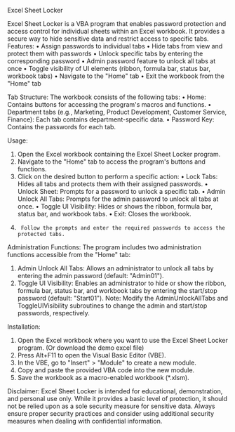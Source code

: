 Excel Sheet Locker

Excel Sheet Locker is a VBA program that enables password protection and access control for individual sheets within an Excel workbook. It provides a secure way to hide sensitive data and restrict access to specific tabs.
Features:
•	Assign passwords to individual tabs
•	Hide tabs from view and protect them with passwords
•	Unlock specific tabs by entering the corresponding password
•	Admin password feature to unlock all tabs at once
•	Toggle visibility of UI elements (ribbon, formula bar, status bar, workbook tabs)
•	Navigate to the "Home" tab
•	Exit the workbook from the "Home" tab

Tab Structure:
The workbook consists of the following tabs:
•	Home: Contains buttons for accessing the program's macros and functions.
•	Department tabs (e.g., Marketing, Product Development, Customer Service, Finance): Each tab contains department-specific data.
•	Password Key: Contains the passwords for each tab.

Usage:
1.	Open the Excel workbook containing the Excel Sheet Locker program.
2.	Navigate to the "Home" tab to access the program's buttons and functions.
3.	Click on the desired button to perform a specific action:
•	        Lock Tabs: Hides all tabs and protects them with their assigned passwords.
•	        Unlock Sheet: Prompts for a password to unlock a specific tab.
•	        Admin Unlock All Tabs: Prompts for the admin password to unlock all tabs at once.
•	        Toggle UI Visibility: Hides or shows the ribbon, formula bar, status bar, and workbook tabs.
•	        Exit: Closes the workbook.
5.      Follow the prompts and enter the required passwords to access the protected tabs.
   
Administration Functions:
The program includes two administration functions accessible from the "Home" tab:
1.	Admin Unlock All Tabs: Allows an administrator to unlock all tabs by entering the admin password (default: "Admin01").
2.	Toggle UI Visibility: Enables an administrator to hide or show the ribbon, formula bar, status bar, and workbook tabs by entering the start/stop password (default: "Start01").
                Note: Modify the AdminUnlockAllTabs and ToggleUIVisibility subroutines to change the admin and start/stop passwords, respectively.

Installation:
1.	Open the Excel workbook where you want to use the Excel Sheet Locker program. (Or download the demo excel file)
2.	Press Alt+F11 to open the Visual Basic Editor (VBE).
3.	In the VBE, go to "Insert" > "Module" to create a new module.
4.	Copy and paste the provided VBA code into the new module.
5.	Save the workbook as a macro-enabled workbook (*.xlsm).
   
Disclaimer:
Excel Sheet Locker is intended for educational, demonstration, and personal use only. While it provides a basic level of protection, it should not be relied upon as a sole security measure for sensitive data. 
Always ensure proper security practices and consider using additional security measures when dealing with confidential information.

